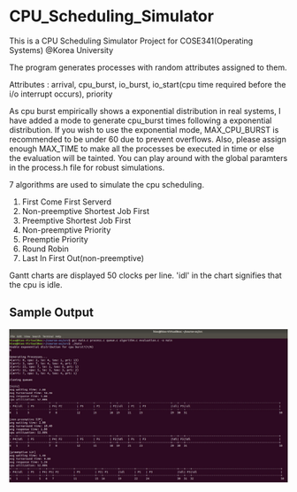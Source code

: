 # CPU_Scheduling_Simulator
This is a CPU Scheduling Simulator Project for COSE341(Operating Systems) @Korea University

The program generates processes with random attributes assigned to them.

Attributes : arrival, cpu_burst, io_burst, io_start(cpu time required before the i/o interrupt occurs), priority

As cpu burst empirically shows a exponential distribution in real systems, I have added a mode to generate cpu_burst times following a exponential distribution. If you wish to use the exponential mode, MAX_CPU_BURST is recommended to be under 60 due to prevent overflows.
Also, please assign enough MAX_TIME to make all the processes be executed in time or else the evaluation will be tainted. You can play around with the global paramters in the process.h file for robust simulations.

7 algorithms are used to simulate the cpu scheduling.
 
1. First Come First Serverd 
2. Non-preemptive Shortest Job First
3. Preemptive Shortest Job First
4. Non-preemptive Priority
5. Preemptie Priority
6. Round Robin
7. Last In First Out(non-preemptive)

Gantt charts are displayed 50 clocks per line. 'idl' in the chart signifies that the cpu is idle.

## Sample Output
![Sample_Result](./img/sample_result.jpg)
